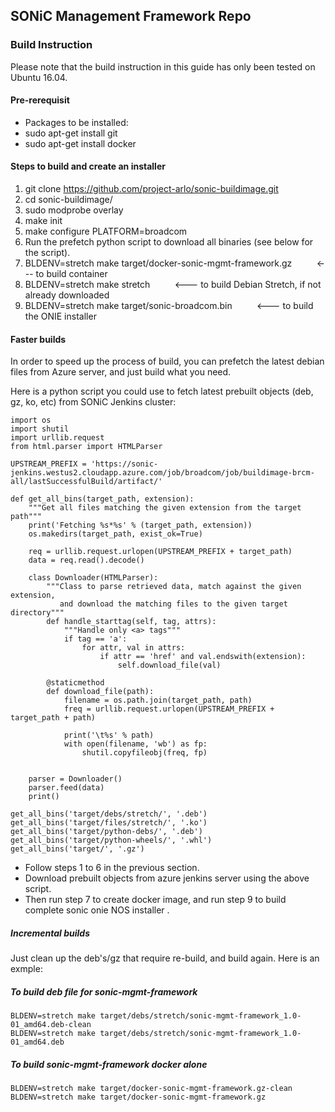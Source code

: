 ## SONiC Management Framework Repo

### Build Instruction
Please note that the build instruction in this guide has only been tested on Ubuntu 16.04.
#### Pre-rerequisit

* Packages to be installed:
 * sudo apt-get install git
 * sudo apt-get install docker 

#### Steps to build and create an installer
1. git clone https://github.com/project-arlo/sonic-buildimage.git
2. cd sonic-buildimage/
3. sudo modprobe overlay
4. make init
5. make configure PLATFORM=broadcom
6. Run the prefetch python script to download all binaries (see below for the script).
7. BLDENV=stretch make target/docker-sonic-mgmt-framework.gz &nbsp;&nbsp;&nbsp;&nbsp;&nbsp;&nbsp;&nbsp;&nbsp; <--- to build  container
8. BLDENV=stretch make stretch &nbsp;&nbsp;&nbsp;&nbsp;&nbsp;&nbsp;&nbsp;&nbsp; <--- to build Debian Stretch, if not already downloaded
9. BLDENV=stretch make target/sonic-broadcom.bin &nbsp;&nbsp;&nbsp;&nbsp;&nbsp;&nbsp;&nbsp;&nbsp; <--- to build the ONIE installer
 
#### Faster builds
In order to speed up the process of build, you can prefetch the latest debian files from Azure server, and just build what you need.

Here is a python script you could use to fetch latest prebuilt objects (deb, gz, ko, etc) from SONiC Jenkins cluster:

    import os
    import shutil
    import urllib.request
    from html.parser import HTMLParser

    UPSTREAM_PREFIX = 'https://sonic-jenkins.westus2.cloudapp.azure.com/job/broadcom/job/buildimage-brcm-all/lastSuccessfulBuild/artifact/'

    def get_all_bins(target_path, extension):
        """Get all files matching the given extension from the target path"""
        print('Fetching %s*%s' % (target_path, extension))
        os.makedirs(target_path, exist_ok=True)

        req = urllib.request.urlopen(UPSTREAM_PREFIX + target_path)
        data = req.read().decode()

        class Downloader(HTMLParser):
            """Class to parse retrieved data, match against the given extension,
               and download the matching files to the given target directory"""
            def handle_starttag(self, tag, attrs):
                """Handle only <a> tags"""
                if tag == 'a':
                    for attr, val in attrs:
                        if attr == 'href' and val.endswith(extension):
                            self.download_file(val)

            @staticmethod
            def download_file(path):
                filename = os.path.join(target_path, path)
                freq = urllib.request.urlopen(UPSTREAM_PREFIX + target_path + path)

                print('\t%s' % path)
                with open(filename, 'wb') as fp:
                    shutil.copyfileobj(freq, fp)


        parser = Downloader()
        parser.feed(data)
        print()

    get_all_bins('target/debs/stretch/', '.deb')
    get_all_bins('target/files/stretch/', '.ko')
    get_all_bins('target/python-debs/', '.deb')
    get_all_bins('target/python-wheels/', '.whl')
    get_all_bins('target/', '.gz')


* Follow steps 1 to 6 in the previous section.
* Download prebuilt objects from azure jenkins server using the above script.
* Then run step 7 to create docker image, and run step 9 to build complete sonic onie NOS installer .


##### Incremental builds 
Just clean up the deb's/gz that require re-build, and build again. Here is an exmple:

##### To build deb file for sonic-mgmt-framework

	BLDENV=stretch make target/debs/stretch/sonic-mgmt-framework_1.0-01_amd64.deb-clean
	BLDENV=stretch make target/debs/stretch/sonic-mgmt-framework_1.0-01_amd64.deb
	
##### To build sonic-mgmt-framework docker alone

	BLDENV=stretch make target/docker-sonic-mgmt-framework.gz-clean
	BLDENV=stretch make target/docker-sonic-mgmt-framework.gz
